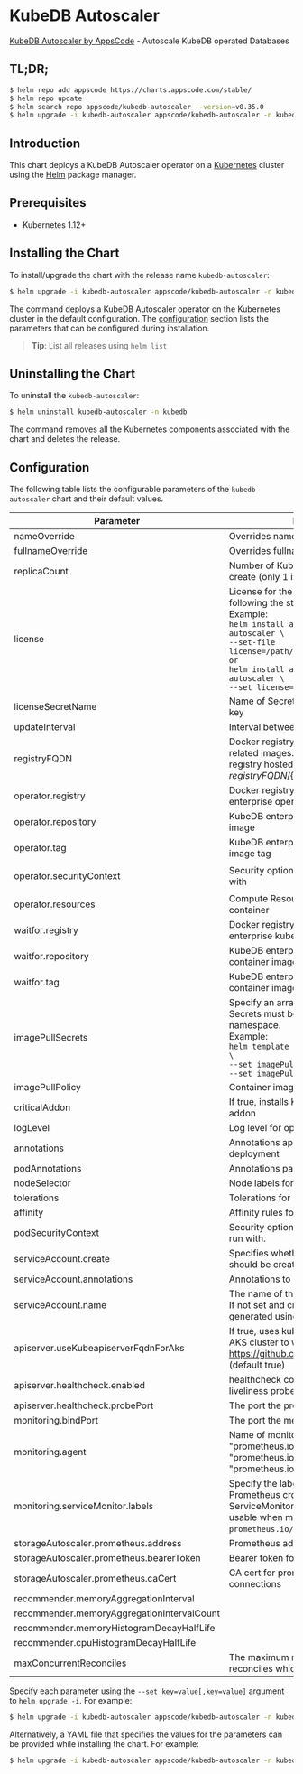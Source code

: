 # KubeDB Autoscaler

[KubeDB Autoscaler by AppsCode](https://github.com/kubedb) - Autoscale KubeDB operated Databases

## TL;DR;

```bash
$ helm repo add appscode https://charts.appscode.com/stable/
$ helm repo update
$ helm search repo appscode/kubedb-autoscaler --version=v0.35.0
$ helm upgrade -i kubedb-autoscaler appscode/kubedb-autoscaler -n kubedb --create-namespace --version=v0.35.0
```

## Introduction

This chart deploys a KubeDB Autoscaler operator on a [Kubernetes](http://kubernetes.io) cluster using the [Helm](https://helm.sh) package manager.

## Prerequisites

- Kubernetes 1.12+

## Installing the Chart

To install/upgrade the chart with the release name `kubedb-autoscaler`:

```bash
$ helm upgrade -i kubedb-autoscaler appscode/kubedb-autoscaler -n kubedb --create-namespace --version=v0.35.0
```

The command deploys a KubeDB Autoscaler operator on the Kubernetes cluster in the default configuration. The [configuration](#configuration) section lists the parameters that can be configured during installation.

> **Tip**: List all releases using `helm list`

## Uninstalling the Chart

To uninstall the `kubedb-autoscaler`:

```bash
$ helm uninstall kubedb-autoscaler -n kubedb
```

The command removes all the Kubernetes components associated with the chart and deletes the release.

## Configuration

The following table lists the configurable parameters of the `kubedb-autoscaler` chart and their default values.

|                 Parameter                  |                                                                                                                                                                                 Description                                                                                                                                                                                  |                                                                                            Default                                                                                             |
|--------------------------------------------|------------------------------------------------------------------------------------------------------------------------------------------------------------------------------------------------------------------------------------------------------------------------------------------------------------------------------------------------------------------------------|------------------------------------------------------------------------------------------------------------------------------------------------------------------------------------------------|
| nameOverride                               | Overrides name template                                                                                                                                                                                                                                                                                                                                                      | <code>""</code>                                                                                                                                                                                |
| fullnameOverride                           | Overrides fullname template                                                                                                                                                                                                                                                                                                                                                  | <code>""</code>                                                                                                                                                                                |
| replicaCount                               | Number of KubeDB operator replicas to create (only 1 is supported)                                                                                                                                                                                                                                                                                                           | <code>1</code>                                                                                                                                                                                 |
| license                                    | License for the product. Get a license by following the steps from [here](https://stash.run/docs/latest/setup/install/enterprise#get-a-trial-license). <br> Example: <br> `helm install appscode/kubedb-autoscaler \` <br> `--set-file license=/path/to/license/file` <br> `or` <br> `helm install appscode/kubedb-autoscaler \` <br> `--set license=<license file content>` | <code>""</code>                                                                                                                                                                                |
| licenseSecretName                          | Name of Secret with the license as key.txt key                                                                                                                                                                                                                                                                                                                               | <code>""</code>                                                                                                                                                                                |
| updateInterval                             | Interval between each autoscaler loop                                                                                                                                                                                                                                                                                                                                        | <code>1m</code>                                                                                                                                                                                |
| registryFQDN                               | Docker registry fqdn used to pull KubeDB related images. Set this to use docker registry hosted at ${registryFQDN}/${registry}/${image}                                                                                                                                                                                                                                      | <code>ghcr.io</code>                                                                                                                                                                           |
| operator.registry                          | Docker registry used to pull KubeDB enterprise operator image                                                                                                                                                                                                                                                                                                                | <code>kubedb</code>                                                                                                                                                                            |
| operator.repository                        | KubeDB enterprise operator container image                                                                                                                                                                                                                                                                                                                                   | <code>kubedb-autoscaler</code>                                                                                                                                                                 |
| operator.tag                               | KubeDB enterprise operator container image tag                                                                                                                                                                                                                                                                                                                               | <code>""</code>                                                                                                                                                                                |
| operator.securityContext                   | Security options this container should run with                                                                                                                                                                                                                                                                                                                              | <code>{"allowPrivilegeEscalation":false,"capabilities":{"drop":["ALL"]},"readOnlyRootFilesystem":true,"runAsNonRoot":true,"runAsUser":65534,"seccompProfile":{"type":"RuntimeDefault"}}</code> |
| operator.resources                         | Compute Resources required by this container                                                                                                                                                                                                                                                                                                                                 | <code>{}</code>                                                                                                                                                                                |
| waitfor.registry                           | Docker registry used to pull KubeDB enterprise kubectl-nonroot image                                                                                                                                                                                                                                                                                                         | <code>appscode</code>                                                                                                                                                                          |
| waitfor.repository                         | KubeDB enterprise kubectl-nonroot container image                                                                                                                                                                                                                                                                                                                            | <code>kubectl-nonroot</code>                                                                                                                                                                   |
| waitfor.tag                                | KubeDB enterprise kubectl-nonroot container image tag                                                                                                                                                                                                                                                                                                                        | <code>"1.31"</code>                                                                                                                                                                            |
| imagePullSecrets                           | Specify an array of imagePullSecrets. Secrets must be manually created in the namespace. <br> Example: <br> `helm template charts/kubedb-autoscaler \` <br> `--set imagePullSecrets[0].name=sec0 \` <br> `--set imagePullSecrets[1].name=sec1`                                                                                                                               | <code>[]</code>                                                                                                                                                                                |
| imagePullPolicy                            | Container image pull policy                                                                                                                                                                                                                                                                                                                                                  | <code>IfNotPresent</code>                                                                                                                                                                      |
| criticalAddon                              | If true, installs KubeDB operator as critical addon                                                                                                                                                                                                                                                                                                                          | <code>false</code>                                                                                                                                                                             |
| logLevel                                   | Log level for operator                                                                                                                                                                                                                                                                                                                                                       | <code>5</code>                                                                                                                                                                                 |
| annotations                                | Annotations applied to operator deployment                                                                                                                                                                                                                                                                                                                                   | <code>{}</code>                                                                                                                                                                                |
| podAnnotations                             | Annotations passed to operator pod(s).                                                                                                                                                                                                                                                                                                                                       | <code>{}</code>                                                                                                                                                                                |
| nodeSelector                               | Node labels for pod assignment                                                                                                                                                                                                                                                                                                                                               | <code>{"kubernetes.io/os":"linux"}</code>                                                                                                                                                      |
| tolerations                                | Tolerations for pod assignment                                                                                                                                                                                                                                                                                                                                               | <code>[]</code>                                                                                                                                                                                |
| affinity                                   | Affinity rules for pod assignment                                                                                                                                                                                                                                                                                                                                            | <code>{}</code>                                                                                                                                                                                |
| podSecurityContext                         | Security options the operator pod should run with.                                                                                                                                                                                                                                                                                                                           | <code>{}</code>                                                                                                                                                                                |
| serviceAccount.create                      | Specifies whether a service account should be created                                                                                                                                                                                                                                                                                                                        | <code>true</code>                                                                                                                                                                              |
| serviceAccount.annotations                 | Annotations to add to the service account                                                                                                                                                                                                                                                                                                                                    | <code>{}</code>                                                                                                                                                                                |
| serviceAccount.name                        | The name of the service account to use. If not set and create is true, a name is generated using the fullname template                                                                                                                                                                                                                                                       | <code></code>                                                                                                                                                                                  |
| apiserver.useKubeapiserverFqdnForAks       | If true, uses kube-apiserver FQDN for AKS cluster to workaround https://github.com/Azure/AKS/issues/522 (default true)                                                                                                                                                                                                                                                       | <code>true</code>                                                                                                                                                                              |
| apiserver.healthcheck.enabled              | healthcheck configures the readiness and liveliness probes for the operator pod.                                                                                                                                                                                                                                                                                             | <code>true</code>                                                                                                                                                                              |
| apiserver.healthcheck.probePort            | The port the probe endpoint binds to                                                                                                                                                                                                                                                                                                                                         | <code>8081</code>                                                                                                                                                                              |
| monitoring.bindPort                        | The port the metric endpoint binds to                                                                                                                                                                                                                                                                                                                                        | <code>8080</code>                                                                                                                                                                              |
| monitoring.agent                           | Name of monitoring agent (one of "prometheus.io", "prometheus.io/operator", "prometheus.io/builtin")                                                                                                                                                                                                                                                                         | <code>""</code>                                                                                                                                                                                |
| monitoring.serviceMonitor.labels           | Specify the labels for ServiceMonitor. Prometheus crd will select ServiceMonitor using these labels. Only usable when monitoring agent is `prometheus.io/operator`.                                                                                                                                                                                                          | <code>{"monitoring.appscode.com/prometheus":"auto"}</code>                                                                                                                                     |
| storageAutoscaler.prometheus.address       | Prometheus address for storage metrics                                                                                                                                                                                                                                                                                                                                       | <code>http://prometheus-operated.monitoring.svc:9090</code>                                                                                                                                    |
| storageAutoscaler.prometheus.bearerToken   | Bearer token for prometheus server                                                                                                                                                                                                                                                                                                                                           | <code>""</code>                                                                                                                                                                                |
| storageAutoscaler.prometheus.caCert        | CA cert for prometheus server TLS connections                                                                                                                                                                                                                                                                                                                                | <code>""</code>                                                                                                                                                                                |
| recommender.memoryAggregationInterval      |                                                                                                                                                                                                                                                                                                                                                                              | <code>"4m0s"</code>                                                                                                                                                                            |
| recommender.memoryAggregationIntervalCount |                                                                                                                                                                                                                                                                                                                                                                              | <code>3</code>                                                                                                                                                                                 |
| recommender.memoryHistogramDecayHalfLife   |                                                                                                                                                                                                                                                                                                                                                                              | <code>"5m0s"</code>                                                                                                                                                                            |
| recommender.cpuHistogramDecayHalfLife      |                                                                                                                                                                                                                                                                                                                                                                              | <code>"5m0s"</code>                                                                                                                                                                            |
| maxConcurrentReconciles                    | The maximum number of concurrent reconciles which can be run                                                                                                                                                                                                                                                                                                                 | <code>0</code>                                                                                                                                                                                 |


Specify each parameter using the `--set key=value[,key=value]` argument to `helm upgrade -i`. For example:

```bash
$ helm upgrade -i kubedb-autoscaler appscode/kubedb-autoscaler -n kubedb --create-namespace --version=v0.35.0 --set replicaCount=1
```

Alternatively, a YAML file that specifies the values for the parameters can be provided while
installing the chart. For example:

```bash
$ helm upgrade -i kubedb-autoscaler appscode/kubedb-autoscaler -n kubedb --create-namespace --version=v0.35.0 --values values.yaml
```
